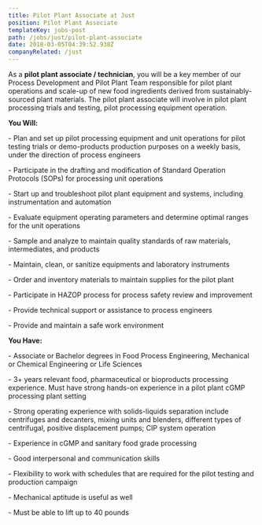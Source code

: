```yaml
---
title: Pilot Plant Associate at Just
position: Pilot Plant Associate
templateKey: jobs-post
path: /jobs/just/pilot-plant-associate
date: 2018-03-05T04:39:52.938Z
companyRelated: /just
---
```

As a **pilot plant associate / technician**, you will be a key member of our Process Development and Pilot Plant Team responsible for pilot plant operations and scale-up of new food ingredients derived from sustainably-sourced plant materials. The pilot plant associate will involve in pilot plant processing trials and testing, pilot processing equipment operation.



**You Will:**

\- Plan and set up pilot processing equipment and unit operations for pilot testing trials or demo-products production purposes on a weekly basis, under the direction of process engineers

\- Participate in the drafting and modification of Standard Operation Protocols (SOPs) for processing unit operations

\- Start up and troubleshoot pilot plant equipment and systems, including instrumentation and automation

\- Evaluate equipment operating parameters and determine optimal ranges for the unit operations

\- Sample and analyze to maintain quality standards of raw materials, intermediates, and products

\- Maintain, clean, or sanitize equipments and laboratory instruments

\- Order and inventory materials to maintain supplies for the pilot plant

\- Participate in HAZOP process for process safety review and improvement

\- Provide technical support or assistance to process engineers

\- Provide and maintain a safe work environment



**You Have:**

\- Associate or Bachelor degrees in Food Process Engineering, Mechanical or Chemical Engineering or Life Sciences

\- 3+ years relevant food, pharmaceutical or bioproducts processing experience. Must have strong hands-on experience in a pilot plant cGMP processing plant setting

\- Strong operating experience with solids-liquids separation include centrifuges and decanters, mixing units and blenders, different types of centrifugal, positive displacement pumps; CIP system operation

\- Experience in cGMP and sanitary food grade processing

\- Good interpersonal and communication skills

\- Flexibility to work with schedules that are required for the pilot testing and production campaign

\- Mechanical aptitude is useful as well

\- Must be able to lift up to 40 pounds
